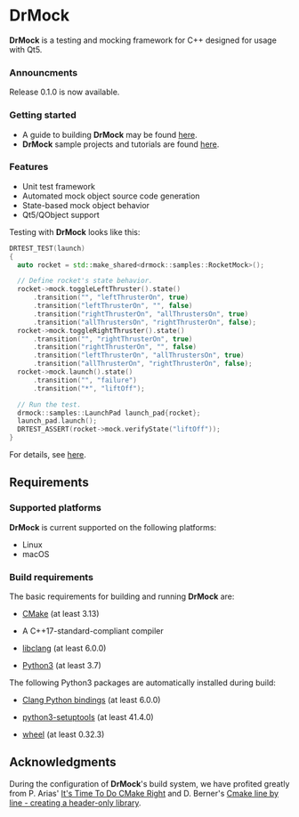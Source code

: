 <!-- 
Copyright 2019 Ole Kliemann, Malte Kliemann

This file is part of DrMock.

DrMock is free software: you can redistribute it and/or modify it
under the terms of the GNU General Public License as published by
the Free Software Foundation, either version 3 of the License, or
(at your option) any later version.

DrMock is distributed in the hope that it will be useful, but
WITHOUT ANY WARRANTY; without even the implied warranty of
MERCHANTABILITY or FITNESS FOR A PARTICULAR PURPOSE.  See the GNU
General Public License for more details.

You should have received a copy of the GNU General Public License
along with DrMock.  If not, see <https://www.gnu.org/licenses/>.
-->

# DrMock

**DrMock** is a testing and mocking framework for C++ designed for usage
with Qt5.

### Announcments

Release 0.1.0 is now available.

### Getting started

* A guide to building **DrMock** may be found [here](docs/build.md).
* **DrMock** sample projects and tutorials are found
  [here](docs/tutorial.md).

### Features

* Unit test framework
* Automated mock object source code generation
* State-based mock object behavior
* Qt5/QObject support 

Testing with **DrMock** looks like this:
```cpp
DRTEST_TEST(launch)
{
  auto rocket = std::make_shared<drmock::samples::RocketMock>();

  // Define rocket's state behavior.
  rocket->mock.toggleLeftThruster().state()
      .transition("", "leftThrusterOn", true)
      .transition("leftThrusterOn", "", false)
      .transition("rightThrusterOn", "allThrustersOn", true)
      .transition("allThrustersOn", "rightThrusterOn", false);
  rocket->mock.toggleRightThruster().state()
      .transition("", "rightThrusterOn", true)
      .transition("rightThrusterOn", "", false)
      .transition("leftThrusterOn", "allThrustersOn", true)
      .transition("allThrusterOn", "rightThrusterOn", false);
  rocket->mock.launch().state()
      .transition("", "failure")
      .transition("*", "liftOff");

  // Run the test.
  drmock::samples::LaunchPad launch_pad{rocket};
  launch_pad.launch();
  DRTEST_ASSERT(rocket->mock.verifyState("liftOff"));
}
```
For details, see [here](docs/tutorial.md).

## Requirements

### Supported platforms

**DrMock** is current supported on the following platforms:

* Linux
* macOS

### Build requirements

The basic requirements for building and running **DrMock** are:

* [CMake](https://cmake.org) (at least 3.13)

* A C++17-standard-compliant compiler

* [libclang](http://llvm.org/git/clang) (at least 6.0.0)

* [Python3](https://www.python.org) (at least 3.7)

The following Python3 packages are automatically installed during build:

* [Clang Python bindings](https://github.com/llvm-mirror/clang/tree/master/bindings/python) 
  (at least 6.0.0)

* [python3-setuptools](https://pypi.org/project/setuptools) (at least 41.4.0)

* [wheel](https://pythonwheels.com) (at least 0.32.3)

## Acknowledgments

During the configuration of **DrMock**'s build system, we have profited
greatly from P. Arias' 
[It's Time To Do CMake Right](https://pabloariasal.github.io/2018/02/19/its-time-to-do-cmake-right/) 
and D. Berner's 
[Cmake line by line - creating a header-only library](http://dominikberner.ch/cmake-interface-lib/).
